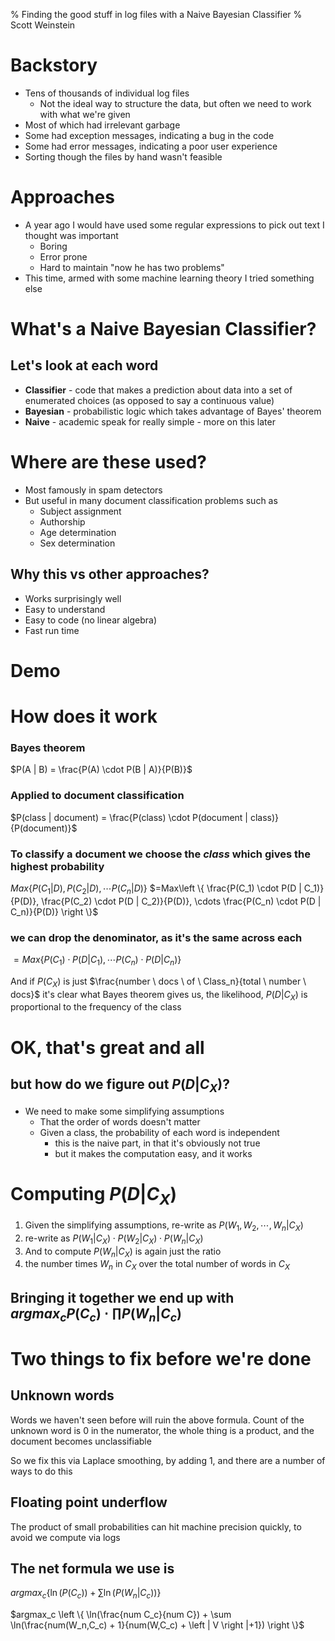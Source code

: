 % Finding the good stuff in log files with a Naive Bayesian Classifier
% Scott Weinstein



# Backstory
* Tens of thousands of individual log files
    * Not the ideal way to structure the data, but often we need to work with what we're given
* Most of which had irrelevant garbage
* Some had exception messages, indicating a bug in the code
* Some had error messages, indicating a poor user experience
* Sorting though the files by hand wasn't feasible

# Approaches
* A year ago I would have used some regular expressions to pick out text I thought was important
    * Boring
    * Error prone
    * Hard to maintain "now he has two problems"
* This time, armed with some machine learning theory I tried something else

# What's a Naive Bayesian Classifier?

## Let's look at each word
* **Classifier** - code that makes a prediction about data into a set of enumerated choices (as opposed to say a continuous value)
* **Bayesian** - probabilistic logic which takes advantage of Bayes' theorem
* **Naive** - academic speak for really simple - more on this later

# Where are these used?
* Most famously in spam detectors
* But useful in many document classification problems such as
    * Subject assignment
    * Authorship
    * Age determination
    * Sex determination


## Why this vs other approaches?
* Works surprisingly well
* Easy to understand
* Easy to code (no linear algebra)
* Fast run time


# Demo

# How does it work
### Bayes theorem
$P(A | B) = \frac{P(A) \cdot   P(B | A)}{P(B)}$

### Applied to document classification
$P(class | document) = \frac{P(class) \cdot P(document | class)}{P(document)}$

### To classify a document we choose the _class_ which gives the highest probability
$Max\left \{  P(C_1 | D),  P(C_2 | D), \cdots  P(C_n | D) \right \}$
$=Max\left \{  \frac{P(C_1) \cdot P(D | C_1)}{P(D)},  \frac{P(C_2) \cdot P(D | C_2)}{P(D)}, \cdots  \frac{P(C_n) \cdot P(D | C_n)}{P(D)} \right \}$


### we can drop the denominator, as it's the same across each

$=Max\left \{  P(C_1) \cdot P(D | C_1) , \cdots P(C_n) \cdot P(D | C_n) \right \}$


And if $P(C_X)$ is just  $\frac{number \ docs \ of \ Class_n}{total \ number \ docs}$  it's clear what Bayes theorem gives us, the likelihood, $P(D|C_X)$ is proportional to the frequency of the class

# OK, that's great and all 

## but how do we figure out $P(D|C_X)$?
* We need to make some simplifying assumptions
    * That the order of words doesn't matter
    * Given a class, the probability of each word is independent
        * this is the naive part, in that it's obviously not true
        * but it makes the computation easy, and it works

# Computing $P(D|C_X)$
1. Given the simplifying assumptions, re-write as $P(W_1, W_2, \cdots, W_n| C_X)$
2. re-write as $P(W_1| C_X) \cdot P(W_2| C_X) \cdot P(W_n| C_X)$
3. And to compute $P(W_n| C_X)$ is again just the ratio 
4. the number times $W_n$ in $C_X$ over the total number of words in $C_X$ 

## Bringing it together we end up with $argmax_c P(C_c) \cdot \prod P(W_n|C_c)$


# Two things to fix before we're done 
## Unknown words
Words we haven't seen before will ruin the above formula. 
Count of the unknown word is 0 in the numerator, the whole thing is a product, and the document becomes unclassifiable

So we fix this via Laplace smoothing, by adding 1, and there are a number of ways to do this

## Floating point underflow
The product of small probabilities can hit machine precision quickly, to avoid we compute via logs

## The net formula we use is

$argmax_c \left \{  \ln(P(C_c)) + \sum \ln(P(W_n|C_c))  \right \}$
   
$argmax_c \left \{ \ln(\frac{num C_c}{num C}) + \sum \ln(\frac{num(W_n,C_c) + 1}{num(W,C_c) + \left | V \right |+1}) \right \}$


